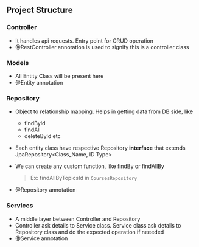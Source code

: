 
## Project Structure
### Controller
* It handles api requests. Entry point for CRUD operation
* @RestController annotation is used to signify this is a controller class

### Models
* All Entity Class will be present here
* @Entity annotation

### Repository
* Object to relationship mapping. Helps in getting data from DB side, like
  * findById
  * findAll
  * deleteById etc
* Each entity class have respective Repository <b>interface</b> that extends JpaRepository<Class_Name, ID Type>
* We can create any custom function, like findBy<ClassName><Id> or findAllBy<ClassName><Id>
  > Ex: findAllByTopicsId in `CoursesRepository`

* @Repository annotation


### Services
* A middle layer between Controller and Repository
* Controller ask details to Service class. Service class ask details to Repository class and do the expected operation if neeeded 
* @Service annotation 
